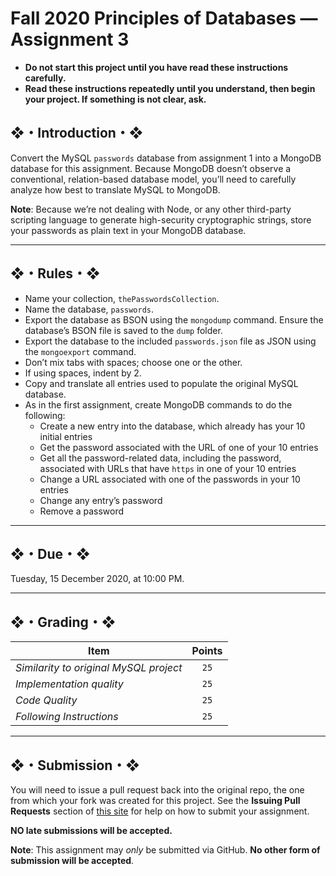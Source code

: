 # Fall 2020 Principles of Databases — Assignment 3

* **Do not start this project until you have read these instructions carefully.**  
* **Read these instructions repeatedly until you understand, then begin your project. If something is not clear, ask.**  

## ❖・Introduction・❖
Convert the MySQL `passwords` database from assignment 1 into a MongoDB database for this assignment. Because MongoDB doesn’t observe a conventional, relation-based database model, you’ll need to carefully analyze how best to translate MySQL to MongoDB.

**Note**: Because we’re not dealing with Node, or any other third-party scripting language to generate high-security cryptographic strings, store your passwords as plain text in your MongoDB database.

---

## ❖・Rules・❖
* Name your collection, `thePasswordsCollection`.
* Name the database, `passwords`.
* Export the database as BSON using the `mongodump` command. Ensure the database’s BSON file is saved to the `dump` folder.
* Export the database to the included `passwords.json` file as JSON using the `mongoexport` command.
* Don’t mix tabs with spaces; choose one or the other.
* If using spaces, indent by 2.
* Copy and translate all entries used to populate the original MySQL database.
* As in the first assignment, create MongoDB commands to do the following:
   + Create a new entry into the database, which already has your 10 initial entries
   + Get the password associated with the URL of one of your 10 entries
   + Get all the password-related data, including the password, associated with URLs that have `https` in one of your 10 entries
   + Change a URL associated with one of the passwords in your 10 entries
   + Change any entry’s password
   + Remove a password

---

## ❖・Due・❖
Tuesday, 15 December 2020, at 10:00 PM.

---

## ❖・Grading・❖
| Item                                   | Points |
|----------------------------------------|:------:|
| *Similarity to original MySQL project* | `25`   |
| *Implementation quality*               | `25`   |
| *Code Quality*                         | `25`   |
| *Following Instructions*               | `25`   |

---

## ❖・Submission・❖
You will need to issue a pull request back into the original repo, the one from which your fork was created for this project. See the **Issuing Pull Requests** section of [this site](http://code-warrior.github.io/tutorials/git/github/index.html) for help on how to submit your assignment.

**NO late submissions will be accepted.**

**Note**: This assignment may *only* be submitted via GitHub. **No other form of submission will be accepted**.
